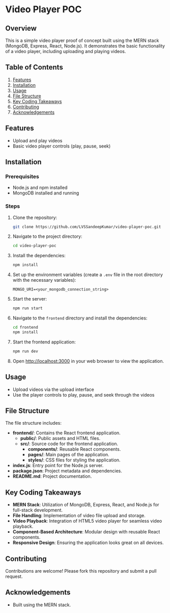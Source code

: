 # Video Player POC

## Overview
This is a simple video player proof of concept built using the MERN stack (MongoDB, Express, React, Node.js). It demonstrates the basic functionality of a video player, including uploading and playing videos.

## Table of Contents
1. [Features](#features)
2. [Installation](#installation)
3. [Usage](#usage)
4. [File Structure](#file-structure)
5. [Key Coding Takeaways](#key-coding-takeaways)
6. [Contributing](#contributing)
7. [Acknowledgements](#acknowledgements)

## Features
- Upload and play videos
- Basic video player controls (play, pause, seek)

## Installation
### Prerequisites
- Node.js and npm installed
- MongoDB installed and running

### Steps
1. Clone the repository:
    ```sh
    git clone https://github.com/LVSSandeepKumar/video-player-poc.git
    ```
2. Navigate to the project directory:
    ```sh
    cd video-player-poc
    ```
3. Install the dependencies:
    ```sh
    npm install
    ```
4. Set up the environment variables (create a `.env` file in the root directory with the necessary variables):
    ```env
    MONGO_URI=<your_mongodb_connection_string>
    ```
5. Start the server:
    ```sh
    npm run start
    ```
6. Navigate to the `frontend` directory and install the dependencies:
    ```sh
    cd frontend
    npm install
    ```
7. Start the frontend application:
    ```sh
    npm run dev
    ```
8. Open [http://localhost:3000](http://localhost:3000) in your web browser to view the application.

## Usage
- Upload videos via the upload interface
- Use the player controls to play, pause, and seek through the videos

## File Structure
The file structure includes:
- **frontend/**: Contains the React frontend application.
  - **public/**: Public assets and HTML files.
  - **src/**: Source code for the frontend application.
    - **components/**: Reusable React components.
    - **pages/**: Main pages of the application.
    - **styles/**: CSS files for styling the application.
- **index.js**: Entry point for the Node.js server.
- **package.json**: Project metadata and dependencies.
- **README.md**: Project documentation.

## Key Coding Takeaways
- **MERN Stack**: Utilization of MongoDB, Express, React, and Node.js for full-stack development.
- **File Handling**: Implementation of video file upload and storage.
- **Video Playback**: Integration of HTML5 video player for seamless video playback.
- **Component-Based Architecture**: Modular design with reusable React components.
- **Responsive Design**: Ensuring the application looks great on all devices.

## Contributing
Contributions are welcome! Please fork this repository and submit a pull request.

## Acknowledgements
- Built using the MERN stack.
